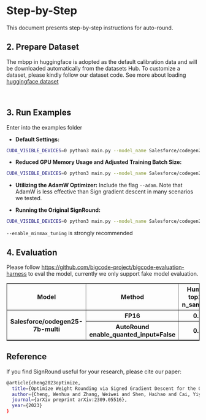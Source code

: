 Step-by-Step
============

This document presents step-by-step instructions for auto-round.


## 2. Prepare Dataset

The mbpp in huggingface is adopted as the default calibration data and  will be downloaded automatically from the datasets Hub. To customize a dataset, please kindly follow our dataset code.
See more about loading [huggingface dataset](https://huggingface.co/docs/datasets/loading_datasets.html)

<br />

## 3. Run Examples
Enter into the examples folder
- **Default Settings:**
```bash
CUDA_VISIBLE_DEVICES=0 python3 main.py --model_name Salesforce/codegen25-7b-multi --amp --bits 4 --group_size -1 --enable_minmax_tuning
```
- **Reduced GPU Memory Usage and Adjusted Training Batch Size:**
```bash
CUDA_VISIBLE_DEVICES=0 python3 main.py --model_name Salesforce/codegen25-7b-multi --amp --bits 4 --group_size -1 --low_gpu_mem_usage --train_bs 1 --gradient_accumulate_steps 8 
```
- **Utilizing the AdamW Optimizer:**
Include the flag `--adam`. Note that AdamW is less effective than Sign gradient descent in many scenarios we tested.

- **Running the Original SignRound:**
```bash
CUDA_VISIBLE_DEVICES=0 python3 main.py --model_name Salesforce/codegen25-7b-multi --amp --bits 4 --group_size -1 --iters 400 --lr 0.0025 --minmax_lr 0.0025
```
 `--enable_minmax_tuning` is strongly recommended 


## 4. Evaluation
Please follow https://github.com/bigcode-project/bigcode-evaluation-harness to eval the model, currently we only support fake model evaluation.
<table border="1">
  <tr>
    <th>Model</th>
    <th>Method</th>
    <th>HumanEval top1 t=0.2 n_samples=20</th>
  </tr>
  <tr>
    <th rowspan="2">Salesforce/codegen25-7b-multi</th>
    <th>FP16 </th>
    <th>0.2854</th>
  </tr>
  <tr>
    <th>AutoRound enable_quanted_input=False</th>
    <th>0.2841</th>
  </tr>
</table>



## Reference
If you find SignRound useful for your research, please cite our paper:
```bash
@article{cheng2023optimize,
  title={Optimize Weight Rounding via Signed Gradient Descent for the Quantization of LLMs},
  author={Cheng, Wenhua and Zhang, Weiwei and Shen, Haihao and Cai, Yiyang and He, Xin and Lv, Kaokao},
  journal={arXiv preprint arXiv:2309.05516},
  year={2023}
}
```

